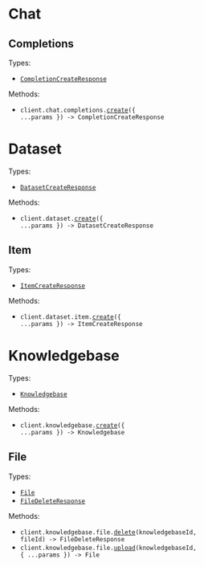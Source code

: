 # Chat

## Completions

Types:

- <code><a href="./src/resources/chat/completions.ts">CompletionCreateResponse</a></code>

Methods:

- <code title="post /chat/completions">client.chat.completions.<a href="./src/resources/chat/completions.ts">create</a>({ ...params }) -> CompletionCreateResponse</code>

# Dataset

Types:

- <code><a href="./src/resources/dataset/dataset.ts">DatasetCreateResponse</a></code>

Methods:

- <code title="post /dataset">client.dataset.<a href="./src/resources/dataset/dataset.ts">create</a>({ ...params }) -> DatasetCreateResponse</code>

## Item

Types:

- <code><a href="./src/resources/dataset/item.ts">ItemCreateResponse</a></code>

Methods:

- <code title="post /dataset/item">client.dataset.item.<a href="./src/resources/dataset/item.ts">create</a>({ ...params }) -> ItemCreateResponse</code>

# Knowledgebase

Types:

- <code><a href="./src/resources/knowledgebase/knowledgebase.ts">Knowledgebase</a></code>

Methods:

- <code title="post /knowledgebase">client.knowledgebase.<a href="./src/resources/knowledgebase/knowledgebase.ts">create</a>({ ...params }) -> Knowledgebase</code>

## File

Types:

- <code><a href="./src/resources/knowledgebase/file.ts">File</a></code>
- <code><a href="./src/resources/knowledgebase/file.ts">FileDeleteResponse</a></code>

Methods:

- <code title="delete /knowledgebase/{knowledgebase_id}/file/{file_id}">client.knowledgebase.file.<a href="./src/resources/knowledgebase/file.ts">delete</a>(knowledgebaseId, fileId) -> FileDeleteResponse</code>
- <code title="post /knowledgebase/{knowledgebase_id}/file">client.knowledgebase.file.<a href="./src/resources/knowledgebase/file.ts">upload</a>(knowledgebaseId, { ...params }) -> File</code>
